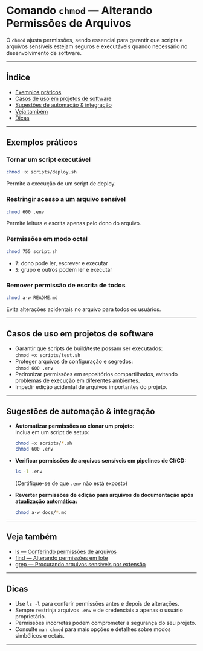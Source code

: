 # Comando `chmod` — Alterando Permissões de Arquivos

O `chmod` ajusta permissões, sendo essencial para garantir que scripts e arquivos sensíveis estejam seguros e executáveis quando necessário no desenvolvimento de software.

---

## Índice

- [Exemplos práticos](#exemplos-práticos)
- [Casos de uso em projetos de software](#casos-de-uso-em-projetos-de-software)
- [Sugestões de automação & integração](#sugestões-de-automação--integração)
- [Veja também](#veja-também)
- [Dicas](#dicas)

---

## Exemplos práticos

### Tornar um script executável

```bash
chmod +x scripts/deploy.sh
```
Permite a execução de um script de deploy.

### Restringir acesso a um arquivo sensível

```bash
chmod 600 .env
```
Permite leitura e escrita apenas pelo dono do arquivo.

### Permissões em modo octal

```bash
chmod 755 script.sh
```
- `7`: dono pode ler, escrever e executar
- `5`: grupo e outros podem ler e executar

### Remover permissão de escrita de todos

```bash
chmod a-w README.md
```
Evita alterações acidentais no arquivo para todos os usuários.

---

## Casos de uso em projetos de software

- Garantir que scripts de build/teste possam ser executados:  
  `chmod +x scripts/test.sh`
- Proteger arquivos de configuração e segredos:  
  `chmod 600 .env`
- Padronizar permissões em repositórios compartilhados, evitando problemas de execução em diferentes ambientes.
- Impedir edição acidental de arquivos importantes do projeto.

---

## Sugestões de automação & integração

- **Automatizar permissões ao clonar um projeto:**  
  Inclua em um script de setup:
  ```bash
  chmod +x scripts/*.sh
  chmod 600 .env
  ```
- **Verificar permissões de arquivos sensíveis em pipelines de CI/CD:**  
  ```bash
  ls -l .env
  ```
  (Certifique-se de que `.env` não está exposto)

- **Reverter permissões de edição para arquivos de documentação após atualização automática:**  
  ```bash
  chmod a-w docs/*.md
  ```

---

## Veja também

- [ls — Conferindo permissões de arquivos](ls.md)
- [find — Alterando permissões em lote](find.md)
- [grep — Procurando arquivos sensíveis por extensão](grep.md)

---

## Dicas

- Use `ls -l` para conferir permissões antes e depois de alterações.
- Sempre restrinja arquivos `.env` e de credenciais a apenas o usuário proprietário.
- Permissões incorretas podem comprometer a segurança do seu projeto.
- Consulte `man chmod` para mais opções e detalhes sobre modos simbólicos e octais.

---